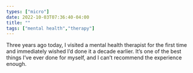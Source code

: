 ```yaml
---
types: ["micro"]
date: 2022-10-03T07:36:40-04:00
title: ""
tags: ["mental health","therapy"]
---
```

Three years ago today, I visited a mental health therapist for the first time and immediately wished I’d done it a decade earlier. It’s one of the best things I’ve ever done for myself, and I can’t recommend the experience enough.
